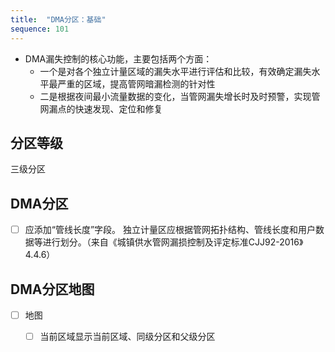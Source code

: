 ```yaml
---
title:  "DMA分区：基础"
sequence: 101
---
```


- DMA漏失控制的核心功能，主要包括两个方面：
    - 一个是对各个独立计量区域的漏失水平进行评估和比较，有效确定漏失水平最严重的区域，提高管网暗漏检测的针对性
    - 二是根据夜间最小流量数据的变化，当管网漏失增长时及时预警，实现管网漏点的快速发现、定位和修复

## 分区等级

三级分区

## DMA分区

- [ ] 应添加“管线长度”字段。 独立计量区应根据管网拓扑结构、管线长度和用户数据等进行划分。（来自《城镇供水管网漏损控制及评定标准CJJ92-2016》4.4.6）

## DMA分区地图

- [ ] 地图
  - [ ] 当前区域显示当前区域、同级分区和父级分区


